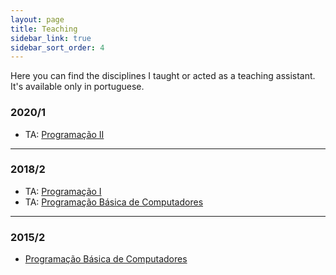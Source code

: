 ```yaml
---
layout: page
title: Teaching
sidebar_link: true
sidebar_sort_order: 4
---
```



Here you can find the disciplines I taught or acted as a teaching assistant. It's available only in portuguese.

### 2020/1
+ TA: [Programação II](pages/teaching/progii_2020_1)

___

### 2018/2
+ TA: [Programação I]()
+ TA: [Programação Básica de Computadores]()

___

### 2015/2
+ [Programação Básica de Computadores](pages/teaching/prog_eng_civil)
